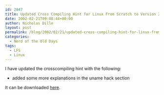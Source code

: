 ```yaml
---
id: 2847
title: Updated Cross Compiling Hint for Linux From Scratch to Version 2.0.1
date: 2002-02-21T09:08:44+00:00
author: Nicholas Dille
layout: post
permalink: /blog/2002/02/21/updated-cross-compiling-hint-for-linux-from-scratch-to-version-2-0-1/
categories:
  - Nerd of the Old Days
tags:
  - LFS
  - Linux
---
```

I have updated the crosscompiling hint with the following:

  * added some more explanations in the uname hack section

It can be downloaded [here](/assets/2002/02/2002-02-21-crosscompiling-x86-2.0.1.txt).

